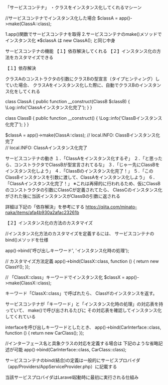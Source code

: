 「サービスコンテナ」
・クラスをインスタンス化してくれるマシーン

//サービスコンテナでインスタンス化した場合
$classA = app()->make(ClassA::class);

1.app()関数でサービスコンテナを取得
2.サービスコンテナのmake()メソッドでインスタンス化
※$classA は new ClassA(); と同じ中身

サービスコンテナの機能
【１】依存解決してくれる
【２】インスタンス化の方法をカスタマイズできる


【１】依存解決

クラスAのコンストラクタの引数にクラスBの型宣言（タイプヒンティング）していた場合、
クラスAをインスタンス化した際に、自動でクラスBのインスタンス化をしてくれる

class ClassA
{
    public function __construct(ClassB $classB)
    {
        \Log::info('ClassAインスタンス化完了');
    }
}

class ClassB
{
    public function __construct()
    {
        \Log::info('ClassBインスタンス化完了');
    }
}

$classA = app()->make(ClassA::class);
// local.INFO: ClassBインスタンス化完了  
// local.INFO: ClassAインスタンス化完了  

サービスコンテナの動き
１．「ClassAをインスタンス化するぞ」
２．「と思ったら、コンストラクタでClassBが型宣言されてるな」
３．「じゃー先にClassBをインスタンス化しよう」
４．「ClassBのインスタンス化完了！」
５．「このClassBインスタンスを引数に渡して、ClassAをインスタンス化しよう」
６．「ClassAインスタンス化完了！」
※これは再帰的に行われるため、仮にClassBのコンストラクタの引数にClassCが定義されてたら、
ClassCのインスタンス化がされた後に当該インスタンスがClassBの引数に返される


詳細は下記の「依存解決」を参考にする
https://qiita.com/minato-naka/items/afa4b930a2afac23261b


【２】インスタンス化の方法のカスタマイズ

//インスタンス化方法のカスタマイズを定義するには、
サービスコンテナのbind()メソッドを仕様

app()->bind('呼び出しキーワード', 'インスタンス化時の処理');


// カスタマイズ方法定義
app()->bind(ClassX::class, function () {
    return new ClassY();
});

// 「ClassX::class」キーワードでインスタンス化
$classX = app()->make(ClassX::class);

キーワード「ClassX::class」で呼ばれたら、
ClassYのインスタンスを返す。

サービスコンテナが「キーワード」と「インスタンス化時の処理」の対応表を持っていて、
make()で呼び出されるたびに
その対応表を確認してインスタンス化してくれている

interfaceを呼び出しキーワードとしたとき、
app()->bind(CarInterface::class, function () {
    return new CarClass();
});

//インターフェース名と具象クラスの対応を定義する場合は
下記のような省略記述が可能
app()->bind(CarInterface::class, CarClass::class);


サービスコンテナのbind(結合)の定義は一般的にサービスプロバイダ
（app/Providers/AppServiceProvider.php）に記載する

当該サービスプロバイダはLaravel起動時に最初に実行される仕組み